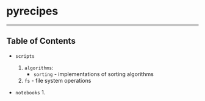 # pyrecipes


----
## Table of Contents

* `scripts`
  1. `algorithms`:
     * `sorting` - implementations of sorting algorithms
  2. `fs` - file system operations
  
* `notebooks`
  1. 